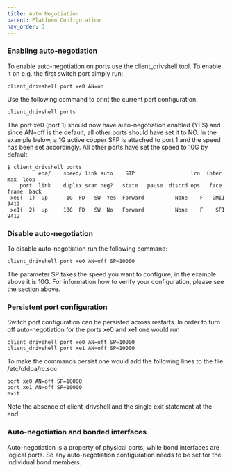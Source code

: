 ```yaml
---
title: Auto Negotiation
parent: Platform Configuration
nav_order: 3
---
```


### Enabling auto-negotiation

To enable auto-negotiation on ports use the client_drivshell tool. To enable it on e.g. the first switch port simply run:

```
client_drivshell port xe0 AN=on
```

Use the following command to print the current port configuration:

```
client_drivshell ports
```

The port xe0 (port 1) should now have auto-negotiation enabled (YES) and since AN=off is the default, all other ports should have set it to NO. In the example below, a 1G active copper SFP is attached to port 1 and the speed has been set accordingly. All other ports have set the speed to 10G by default.

```
$ client_drivshell ports
          ena/    speed/ link auto    STP                  lrn  inter   max  loop
    port  link    duplex scan neg?   state   pause  discrd ops   face frame  back
 xe0(  1)  up      1G  FD   SW  Yes  Forward          None    F   GMII  9412
 xe1(  2)  up     10G  FD   SW  No   Forward          None    F    SFI  9412
```

### Disable auto-negotiation

To disable auto-negotiation run the following command:

```
client_drivshell port xe0 AN=off SP=10000
```

The parameter SP takes the speed you want to configure, in the example above it is 10G. For information how to verify your configuration, please see the section above.

### Persistent port configuration

Switch port configuration can be persisted across restarts. In order to turn off auto-negotiation for the ports xe0 and xe1 one would run

```
client_drivshell port xe0 AN=off SP=10000
client_drivshell port xe1 AN=off SP=10000
```

To make the commands persist one would add the following lines to the file /etc/ofdpa/rc.soc

```
port xe0 AN=off SP=10000
port xe1 AN=off SP=10000
exit
```

Note the absence of client_drivshell and the single exit statement at the end.

### Auto-negotiation and bonded interfaces

Auto-negotiation is a property of physical ports, while bond interfaces are logical ports. So any auto-negotiation configuration needs to be set for the individual bond members.